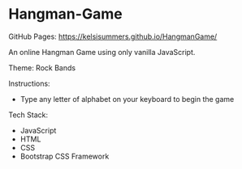 # Hangman-Game

GitHub Pages: https://kelsisummers.github.io/HangmanGame/

An online Hangman Game using only vanilla JavaScript.

Theme: Rock Bands

Instructions:
  - Type any letter of alphabet on your keyboard to begin the game
  
Tech Stack:
  - JavaScript
  - HTML
  - CSS
  - Bootstrap CSS Framework

